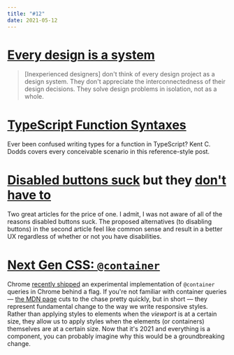 ```yaml
---
title: "#12"
date: 2021-05-12
---
```

# [Every design is a system](https://uxdesign.cc/every-design-is-a-system-28bb9bf028b7)

> [Inexperienced designers] don't think of every design project as a design system. They don't appreciate the interconnectedness of their design decisions. They solve design problems in isolation, not as a whole.

# [TypeScript Function Syntaxes](https://kentcdodds.com/blog/typescript-function-syntaxes)

Ever been confused writing types for a function in TypeScript? Kent C. Dodds covers every conceivable scenario in this reference-style post.

# [Disabled buttons suck](https://axesslab.com/disabled-buttons-suck/) but they [don't have to](https://stories.justinewin.com/disabled-buttons-dont-have-to-suck-10da0bb6d37e)

Two great articles for the price of one. I admit, I was not aware of all of the reasons disabled buttons suck. The proposed alternatives (to disabling buttons) in the second article feel like common sense and result in a better UX regardless of whether or not you have disabilities.

# [Next Gen CSS: `@container`](https://css-tricks.com/next-gen-css-container/)

Chrome [recently shipped](https://twitter.com/una/status/1375419967718449155) an experimental implementation of `@container` queries in Chrome behind a flag. If you're not familiar with container queries — [the MDN page](https://developer.mozilla.org/en-US/docs/Web/CSS/CSS_Container_Queries) cuts to the chase pretty quickly, but in short — they represent fundamental change to the way we write responsive styles. Rather than applying styles to elements when the _viewport_ is at a certain size, they allow us to apply styles when the elements (or containers) themselves are at a certain size. Now that it's 2021 and everything is a component, you can probably imagine why this would be a groundbreaking change.